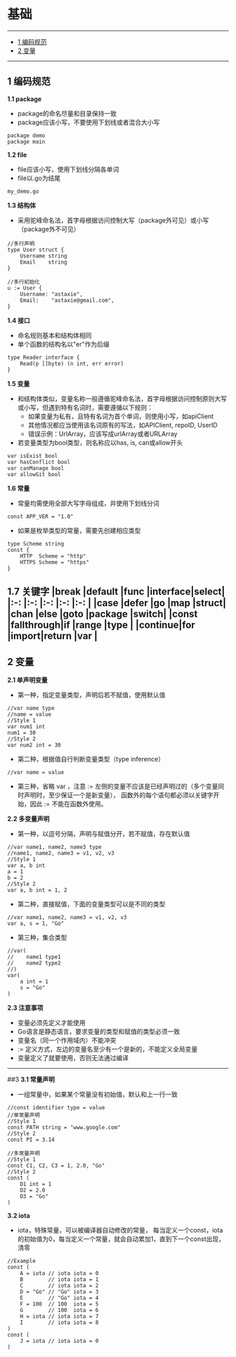 # 基础
---
- [1 编码规范](#1-编码规范)
- [2 变量](#2-变量)
---

## 1 编码规范
**1.1 package**
- package的命名尽量和目录保持一致
- package应该小写，不要使用下划线或者混合大小写
```
package demo
package main
```

**1.2 file**
- file应该小写，使用下划线分隔各单词
- file以.go为结尾
```
my_demo.go
```

**1.3 结构体**
- 采用驼峰命名法，首字母根据访问控制大写（package外可见）或小写（package外不可见）
```
//多行声明
type User struct {
	Username string
	Email	 string
}

//多行初始化
u := User {
	Username: "astaxie",
	Email:	  "astaxie@gmail.com",
}
```

**1.4 接口**
- 命名规则基本和结构体相同
- 单个函数的结构名以"er"作为后缀
```
type Reader interface {
	Read(p []byte) (n int, err error)
}
```

**1.5 变量**
- 和结构体类似，变量名称一般遵循驼峰命名法，首字母根据访问控制原则大写或小写，但遇到特有名词时，需要遵循以下规则：
   - 如果变量为私有，且特有名词为首个单词，则使用小写，如apiClient
   - 其他情况都应当使用该名词原有的写法，如APIClient, repoID, UserID
   - 错误示例：UrlArray，应该写成urlArray或者URLArray
- 若变量类型为bool类型，则名称应以has, is, can或allow开头
```
var isExist bool
var hasConflict bool
var canManage bool
var allowGit bool
```

**1.6 常量**
- 常量均需使用全部大写字母组成，并使用下划线分词
```
const APP_VER = "1.0"
```
- 如果是枚举类型的常量，需要先创建相应类型
```
type Scheme string
const {
	HTTP  Scheme = "http"
	HTTPS Scheme = "https"
}
```

**1.7 关键字**
|break   |default    |func  |interface|select|
|:-:     |:-:		 |:-:   |:-:      |:-:   |
|case    |defer      |go    |map      |struct|
|chan    |else       |goto  |package  |switch|
|const   |fallthrough|if    |range    |type  |
|continue|for        |import|return   |var   |
---

## 2 变量
**2.1 单声明变量**
- 第一种，指定变量类型，声明后若不赋值，使用默认值
```
//var name type
//name = value
//Style 1
var num1 int
num1 = 30
//Style 2
var num2 int = 30
```
- 第二种，根据值自行判断变量类型（type inference）
```
//var name = value
```
- 第三种，省略 var ，注意 := 左侧的变量不应该是已经声明过的（多个变量同时声明时，至少保证一个是新变量），
函数外的每个语句都必须以关键字开始，因此 := 不能在函数外使用。

**2.2 多变量声明**
- 第一种，以逗号分隔，声明与赋值分开，若不赋值，存在默认值
```
//var name1, name2, name3 type
//name1, name2, name3 = v1, v2, v3
//Style 1
var a, b int
a = 1
b = 2
//Style 2
var a, b int = 1, 2
```
- 第二种，直接赋值，下面的变量类型可以是不同的类型
```
//var name1, name2, name3 = v1, v2, v3
var a, s = 1, "Go"
```
- 第三种，集合类型
```
//var(
//	  name1 type1
//	  name2 type2
//)
var(
	a int = 1
	s = "Go"
)
```

**2.3 注意事项**
- 变量必须先定义才能使用
- Go语言是静态语言，要求变量的类型和赋值的类型必须一致
- 变量名（同一个作用域内）不能冲突
- := 定义方式，左边的变量名至少有一个是新的，不能定义全局变量
- 变量定义了就要使用，否则无法通过编译
---

##3 
**3.1 常量声明**
- 一组常量中，如果某个常量没有初始值，默认和上一行一致
```
//const identifier type = value
//单常量声明
//Style 1
const PATH string = "www.google.com"
//Style 2
const PI = 3.14

//多常量声明
//Style 1
const C1, C2, C3 = 1, 2.0, "Go"
//Style 2
const (
	D1 int = 1
	D2 = 2.0
	D3 = "Go"
)
```

**3.2 iota**
- iota，特殊常量，可以被编译器自动修改的常量，
每当定义一个const，iota的初始值为0，每当定义一个常量，就会自动累加1，直到下一个const出现，清零
```
//Example
const (
	A = iota // iota iota = 0
	B        // iota iota = 1
	C        // iota iota = 2
	D = "Go" // "Go" iota = 3
	E        // "Go" iota = 4
	F = 100  // 100  iota = 5
	G        // 100  iota = 6
	H = iota // iota iota = 7
	I        // iota iota = 8
)
const (
	J = iota // iota iota = 0
)
```